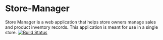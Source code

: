 # Store-Manager
Store Manager is a web application that helps store owners manage sales and product inventory records. This application is meant for use in a single store.
[![Build Status](https://travis-ci.org/abejide001/Store-Manager.svg?branch=develop)](https://travis-ci.org/abejide001/Store-Manager)
